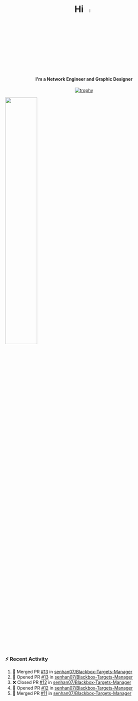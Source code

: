 <h1 align="center">Hi <img src="https://i.gifer.com/origin/e0/e08f73642d422d94483c0ca96f737ac2.webp" style="width: 5%;"></h1>
<h4 align="center">I'm a Network Engineer and Graphic Designer </h3>

<div align="center">
  
  [![trophy](https://github-profile-trophy.vercel.app/?username=senhan07&theme=gitdimmed&no-frame=true&no-bg=true&margin-w=15)](https://github.com/ryo-ma/github-profile-trophy)

</div>

<div align="left">
  <img src="https://github-readme-stats.vercel.app/api?username=senhan07&show_icons=true&show_icons=true&hide_border=true&show=reviews,prs_merged,prs_merged_percentage&custom_title=My%20Stats&theme=github_dark" width="45%">
</div>

<img src="https://user-images.githubusercontent.com/74038190/212284100-561aa473-3905-4a80-b561-0d28506553ee.gif" style="width: 9999px; height: 7px;">

### :zap: Recent Activity

<!--START_SECTION:activity-->
1. 🎉 Merged PR [#13](https://github.com/senhan07/Blackbox-Targets-Manager/pull/13) in [senhan07/Blackbox-Targets-Manager](https://github.com/senhan07/Blackbox-Targets-Manager)
2. 💪 Opened PR [#13](https://github.com/senhan07/Blackbox-Targets-Manager/pull/13) in [senhan07/Blackbox-Targets-Manager](https://github.com/senhan07/Blackbox-Targets-Manager)
3. ❌ Closed PR [#12](https://github.com/senhan07/Blackbox-Targets-Manager/pull/12) in [senhan07/Blackbox-Targets-Manager](https://github.com/senhan07/Blackbox-Targets-Manager)
4. 💪 Opened PR [#12](https://github.com/senhan07/Blackbox-Targets-Manager/pull/12) in [senhan07/Blackbox-Targets-Manager](https://github.com/senhan07/Blackbox-Targets-Manager)
5. 🎉 Merged PR [#11](https://github.com/senhan07/Blackbox-Targets-Manager/pull/11) in [senhan07/Blackbox-Targets-Manager](https://github.com/senhan07/Blackbox-Targets-Manager)
<!--END_SECTION:activity-->
